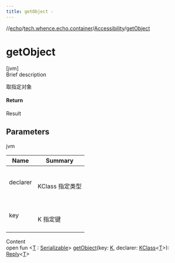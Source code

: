 ```yaml
---
title: getObject -
---
```

//[echo](../../index.md)/[tech.whence.echo.container](../index.md)/[Accessibility](index.md)/[getObject](get-object.md)



# getObject  
[jvm]  
Brief description  


取指定对象



#### Return  


Result<T>



## Parameters  
  
jvm  
  
|  Name|  Summary| 
|---|---|
| declarer| <br><br>KClass<T> 指定类型<br><br>
| key| <br><br>K 指定键<br><br>
  
  
Content  
open fun <[T](get-object.md) : [Serializable](https://docs.oracle.com/javase/8/docs/api/java/io/Serializable.html)> [getObject](get-object.md)(key: [K](index.md), declarer: [KClass](https://kotlinlang.org/api/latest/jvm/stdlib/kotlin.reflect/-k-class/index.html)<[T](get-object.md)>): [Reply](../-reply/index.md)<[T](get-object.md)>  




